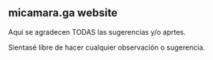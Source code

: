 ## micamara.ga website

Aquí se agradecen TODAS las sugerencias y/o aprtes.

Sientasé libre de hacer cualquier observación o sugerencia.


